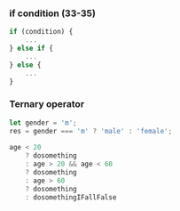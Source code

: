 ### if condition (33-35)
```js
if (condition) {
    ...
} else if {
    ...
} else {
    ...
}
```

### Ternary operator
```js
let gender = 'm';
res = gender === 'm' ? 'male' : 'female';
 
age < 20
    ? dosomething
    : age > 20 && age < 60
    ? dosomething
    : age > 60
    ? dosomething
    : dosomethingIFallFalse
```